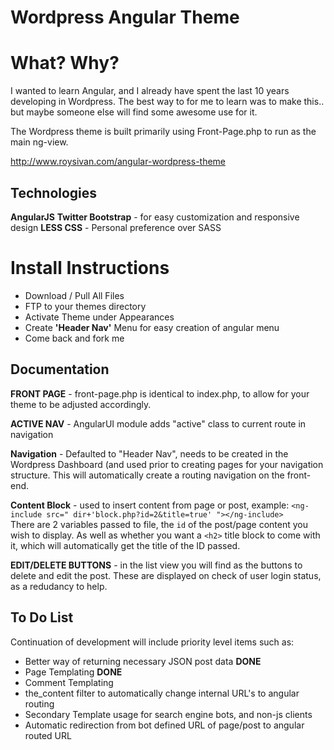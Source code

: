 Wordpress Angular Theme
=======================

What? Why?
==========
I wanted to learn Angular, and I already have spent the last 10 years developing in Wordpress. The best way to for me to learn was to make this.. but maybe someone else will find some awesome use for it.

The Wordpress theme is built primarily using Front-Page.php to run as the main ng-view.

http://www.roysivan.com/angular-wordpress-theme

Technologies
------------
**AngularJS**
**Twitter Bootstrap** - for easy customization and responsive design
**LESS CSS** - Personal preference over SASS


Install Instructions
=====================
+ Download / Pull All Files
+ FTP to your themes directory
+ Activate Theme under Appearances
+ Create **'Header Nav'** Menu for easy creation of angular menu
+ Come back and fork me


Documentation
--------------
**FRONT PAGE** - front-page.php is identical to index.php, to allow for your theme to be adjusted accordingly. 

**ACTIVE NAV** - AngularUI module adds "active" class to current route in navigation

**Navigation** - Defaulted to "Header Nav", needs to be created in the Wordpress Dashboard (and used prior to creating pages for your navigation structure. This will automatically create a routing navigation on the front-end. 

**Content Block** - used to insert content from page or post, 
	example: `<ng-include src=" dir+'block.php?id=2&title=true' "></ng-include>`  
There are 2 variables passed to file, the `id` of the post/page content you wish to display. 
As well as whether you want a `<h2>` title block to come with it, which will automatically get the title of the ID passed.

**EDIT/DELETE BUTTONS** - in the list view you will find as the buttons to delete and edit the post. These are displayed on check of user login status, as a redudancy to help.


To Do List
-------------
Continuation of development will include priority level items such as:
+ Better way of returning necessary JSON post data **DONE**
+ Page Templating **DONE**
+ Comment Templating
+ the_content filter to automatically change internal URL's to angular routing
+ Secondary Template usage for search engine bots, and non-js clients
+ Automatic redirection from bot defined URL of page/post to angular routed URL

